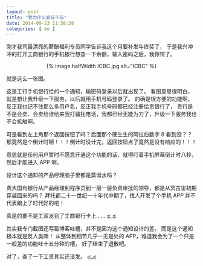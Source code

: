 ```yaml
--- 
layout: post
title: "我为什么爱存不存"
date: 2014-09-23 11:38:28
categories: [ me ]
---
```


刚才我司最漂亮的薪酬福利专员同学告诉我这个月要补发年终奖了，
于是我兴冲冲的打开工商银行的手机银行想查一下余额，输入密码之后，我惊愕了。

<!-- more -->

<center>
{% image halfWidth ICBC.jpg alt="ICBC" %}
</center>

就是这么一张图。

这是工行手机银行给的一个通知，输密码登录以后就出现了。
看图意思很明白，就是想让我升级一下服务，以后就用手机号码登录了。
的确是很方便的功能啊，反正我也记不住那么多用户名，反正我手机号码都已经注册给贵银行了，
贵行是不是会卖、会卖给谁给来我打骚扰电话，我都已经无能为力了，升级一下服务我也不会抵触啊。

可是看到左上角那个返回按钮了吗？后面那个硬生生的阿拉伯数字 8 看到没？？
那竟然是个倒计时啊！！！倒计时没计完，返回按钮点了竟然是没有响应的！！！

意思就是任何用户暂时不愿意开通这个功能的话，就得盯着手机屏幕倒计时八秒，然后才能进入 APP 啊。

设计这个通知的产品经理脑子里都是蒸馏水吗？

贵大国有银行从产品经理到程序员到一层一层负责审批的领导，都是从冥古宙初期穿越回来的吗？
拜托都二十一世纪一十年代中期了，找人开发了个手机 APP 并不代表跟上了时代好的吧！

真是的要不是工资发到了工商银行卡上...... ಥ\_ಥ

其实我专门截图还写篇博客吐槽，并不是因为这个通知设计的差。
而是这个通知根本就是反人类嘛！
从整体到细节几乎一无是处的 APP，难道我会为了一个只是一般差的功能吐十五分钟的槽，
好了结束了退散吧。

对了，查了一下工资其实还没发。 ಥ\_ಥ 
